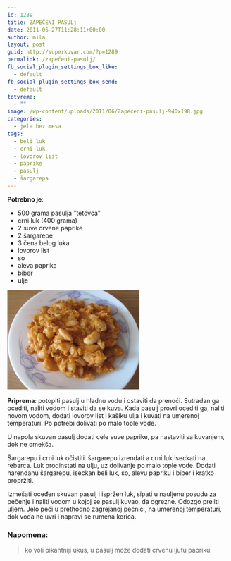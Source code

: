 ```yaml
---
id: 1289
title: ZAPEČENI PASULj
date: 2011-06-27T11:28:11+00:00
author: mila
layout: post
guid: http://superkuvar.com/?p=1289
permalink: /zapečeni-pasulj/
fb_social_plugin_settings_box_like:
  - default
fb_social_plugin_settings_box_send:
  - default
totvreme:
  - ""
image: /wp-content/uploads/2011/06/Zapečeni-pasulj-940x198.jpg
categories:
  - jela bez mesa
tags:
  - beli luk
  - crni luk
  - lovorov list
  - paprike
  - pasulj
  - šargarepa
---
```

**Potrebno je**:

  * 500 grama pasulja &#8221;tetovca&#8221;
  * crni luk (400 grama)
  * 2 suve crvene paprike
  * 2 šargarepe
  * 3 čena belog luka
  * lovorov list
  * so
  * aleva paprika
  * biber
  * ulje

<img class="alignnone size-medium wp-image-5134" src="/wp-content/uploads/2011/06/Zapečeni-pasulj-300x225.jpg" alt="Zapečeni pasulj" width="300" height="225" /> 

**Priprema**: potopiti pasulj u hladnu vodu i ostaviti da prenoći. Sutradan ga ocediti, naliti vodom i staviti da se kuva. Kada pasulj provri ocediti ga, naliti novom vodom, dodati lovorov list i kašiku ulja i kuvati na umerenoj temperaturi. Po potrebi dolivati po malo tople vode.

U napola skuvan pasulj dodati  cele suve paprike, pa nastaviti sa kuvanjem, dok ne omekša.

Šargarepu i crni luk očistiti. šargarepu izrendati a crni luk iseckati na rebarca. Luk prodinstati na ulju, uz dolivanje po malo tople vode. Dodati narendanu šargarepu, iseckan beli luk, so, alevu papriku i biber i kratko propržiti.

Izmešati oceđen skuvan pasulj i ispržen luk, sipati u nauljenu posudu za pečenje i naliti vodom u kojoj se pasulj kuvao, da ogrezne. Odozgo preliti  uljem. Jelo peći u prethodno zagrejanoj pećnici, na umerenoj temperaturi, dok voda ne uvri i napravi se rumena korica.

### Napomena:
> ko voli pikantniji ukus, u pasulj može dodati crvenu ljutu papriku.